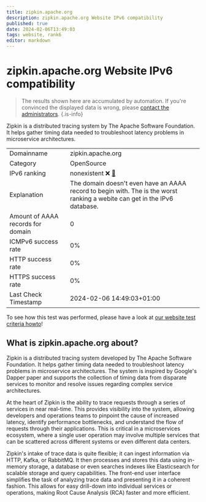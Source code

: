 ```yaml
---
title: zipkin.apache.org
description: zipkin.apache.org Website IPv6 compatibility
published: true
date: 2024-02-06T13:49:03
tags: website, rank6
editor: markdown
---
```


# zipkin.apache.org Website IPv6 compatibility

> The results shown here are accumulated by automation. If you're convinced the displayed data is wrong, please [contact the administrators](/howto/chat). 
{.is-info}

Zipkin is a distributed tracing system by The Apache Software Foundation. It helps gather timing data needed to troubleshoot latency problems in microservice architectures.


|   |   |
| - | - |
| Domainname | zipkin.apache.org
| Category | OpenSource |
| IPv6 ranking | nonexistent :x: [🔗](/howto/ranking) |
| Explanation | The domain doesn't even have an AAAA record to begin with. The is the worst ranking a webite can get in the IPv6 database. |
| Amount of AAAA records for domain | 0 |
| ICMPv6 success rate | 0%|
| HTTP success rate | 0% |
| HTTPS success rate | 0% |
| Last Check Timestamp | 2024-02-06 14:49:03+01:00 |

To see how this test was performed, please have a look at [our website test criteria howto](/howto/testcriteria/website)!


## What is zipkin.apache.org about?
Zipkin is a distributed tracing system developed by The Apache Software Foundation. It helps gather timing data needed to troubleshoot latency problems in microservice architectures. The system is inspired by Google's Dapper paper and supports the collection of timing data from disparate services to monitor and resolve issues regarding complex service architectures.

At the heart of Zipkin is the ability to trace requests through a series of services in near real-time. This provides visibility into the system, allowing developers and operations teams to pinpoint the cause of increased latency, identify performance bottlenecks, and understand the flow of requests through their applications. This is critical in a microservices ecosystem, where a single user operation may involve multiple services that can be scattered across different systems or even different data centers.

Zipkin's intake of trace data is quite flexible; it can ingest information via HTTP, Kafka, or RabbitMQ. It then processes and stores this data using in-memory storage, a database or even searches indexes like Elasticsearch for scalable storage and query capabilities. The front-end user interface simplifies the task of analyzing trace data and presenting it in a coherent fashion. This allows for easy drill-down into individual services or operations, making Root Cause Analysis (RCA) faster and more efficient.


